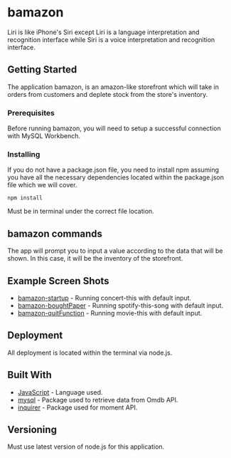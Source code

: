 # bamazon

Liri is like iPhone's Siri except Liri is a language interpretation and recognition interface while Siri is a voice interpretation and recognition interface. 

## Getting Started

 The application bamazon, is an amazon-like storefront which will take in orders from customers and deplete stock from the store's inventory.

### Prerequisites

Before running bamazon, you will need to setup a successful connection with MySQL Workbench.

### Installing

If you do not have a package.json file, you need to install npm assuming you have all the necessary dependencies located within the package.json file which we will cover.

```
npm install
```

Must be in terminal under the correct file location.

## bamazon commands

The app will prompt you to input a value according to the data that will be shown. In this case, it will be the inventory of the storefront.

## Example Screen Shots

   * [bamazon-startup](https://github.com/Ihsaan-Ahmad/bamazon/blob/master/images/bamazon-startup.PNG) - Running concert-this with default input.
   * [bamazon-boughtPaper](https://github.com/Ihsaan-Ahmad/bamazon/blob/master/images/bamazon-boughtPaper.PNG) - Running spotify-this-song with default input.
   * [bamazon-quitFunction](https://github.com/Ihsaan-Ahmad/bamazon/blob/master/images/bamazon-quitFunction-success.PNG) - Running movie-this with default input.

## Deployment

All deployment is located within the terminal via node.js.

## Built With

   * [JavaScript](https://www.javascript.com/) - Language used.
   * [mysql](https://www.npmjs.com/package/mysql) - Package used to retrieve data from Omdb API.
   * [inquirer](https://www.npmjs.com/package/inquirer) - Package used for moment API.

## Versioning

Must use latest version of node.js for this application.